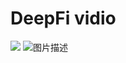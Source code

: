 # DeepFi vidio
[![](https://i.ytimg.com/vi/8zbCGqcSeP8/hqdefault.jpg)](https://youtu.be/8zbCGqcSeP8?si=K_TPObcTBMT-gYMz "")
![图片描述]()

